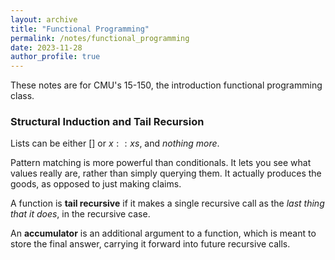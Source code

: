 ```yaml
---
layout: archive
title: "Functional Programming"
permalink: /notes/functional_programming
date: 2023-11-28
author_profile: true
---
```


These notes are for CMU's 15-150, the introduction functional programming class. 

### Structural Induction and Tail Recursion 

Lists can be either $[]$ or $x :: xs$, and _nothing more_. 

Pattern matching is more powerful than conditionals. It lets you see what values really are, rather than simply querying them. It actually produces the goods, as opposed to just making claims. 

A function is **tail recursive** if it makes a single recursive call as the _last thing that it does_, in the recursive case. 

An **accumulator** is an additional argument to a function, which is meant to store the final answer, carrying it forward into future recursive calls. 